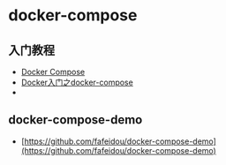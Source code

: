 # docker-compose
## 入门教程
- [Docker Compose](https://www.runoob.com/docker/docker-compose.html)
- [Docker入门之docker-compose](https://www.cnblogs.com/minseo/p/11548177.html)
- []()

## docker-compose-demo
- [https://github.com/fafeidou/docker-compose-demo](https://github.com/fafeidou/docker-compose-demo)